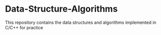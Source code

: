 # Data-Structure-Algorithms
This repository contains the data structures and algorithms implemented in C/C++ for practice 
